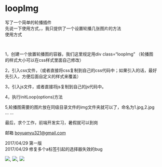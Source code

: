 # loopImg
写了一个简单的轮播插件  
先说一下使用方式，，我只提供了一个设置轮播几张图片的方法  
使用方式 

 

1，创建一个放置轮播图的容器，我们这里规定用div class=“loopImg” （轮播图的样式大小可以在css样式里面自己修改）  

2，引入css文件，（或者直接将css复制到自己的css代码中；如果引入的话，最好先引入，方便后面自定义的样式来覆盖）  

3，引入js文件，或者直接将js复制到自己的js代码中。  

4，执行initLoop(options)方法  

5,轮播图需要的图片放在同级目录文件的img文件夹就可以了，命名为1.jpg,2.jpg ... ...    


最后，求个工作，前端开发实习，暑假就可以到岗  

邮箱 boyuanyu321@gmail.com  

2017/04/29 第一版    
2017/04/29 修复多个a标签引起的选择器失效的bug

![](http://i4.buimg.com/567571/4933a5013579de0b.png),
![](http://i4.buimg.com/567571/ae9844c5b0daaf27.png),
![](http://i4.buimg.com/567571/8a628c1e14b3e161.png)


